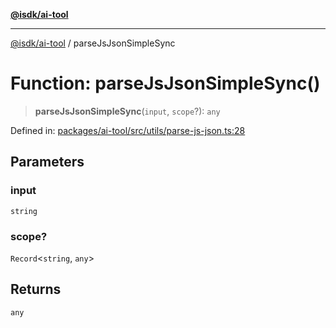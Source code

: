 [**@isdk/ai-tool**](../README.md)

***

[@isdk/ai-tool](../globals.md) / parseJsJsonSimpleSync

# Function: parseJsJsonSimpleSync()

> **parseJsJsonSimpleSync**(`input`, `scope`?): `any`

Defined in: [packages/ai-tool/src/utils/parse-js-json.ts:28](https://github.com/isdk/ai-tool.js/blob/c084189f913fb955b91b492de68bd07ce78f8c82/src/utils/parse-js-json.ts#L28)

## Parameters

### input

`string`

### scope?

`Record`\<`string`, `any`\>

## Returns

`any`
